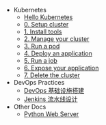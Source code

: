 - Kubernetes
  - [Hello Kubernetes](docs/hello-k8s.md)
  - [0. Setup cluster](docs/k8s/steps/0.%20setup%20cluster.md)
  - [1. Install tools](docs/k8s/steps/1.%20install%20tools.md)
  - [2. Manage your cluster](docs/k8s/steps/2.%20manage%20your%20cluster.md)
  - [3. Run a pod](docs/k8s/steps/3.%20run%20a%20pod.md)
  - [4. Deploy an application](docs/k8s/steps/4.%20deploy%20an%20application.md)
  - [5. Run a job](docs/k8s/steps/5.%20run%20a%20job.md)
  - [6. Expose your application](docs/k8s/steps/6.%20expose%20an%20application.md)
  - [7. Delete the cluster](docs/k8s/steps/7.%20delete%20the%20cluster.md)
- DevOps Practices
  - [DevOps 基础设施搭建](docs/devops/devops-infra-setup.md)
  - [Jenkins 流水线设计](docs/devops/jenkins-pipeline-guide.md)
- Other Docs
  - [Python Web Server](docs/python-server.md)
